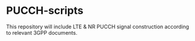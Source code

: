 # PUCCH-scripts
This repository will include LTE & NR PUCCH 
signal construction according to relevant 3GPP documents.
